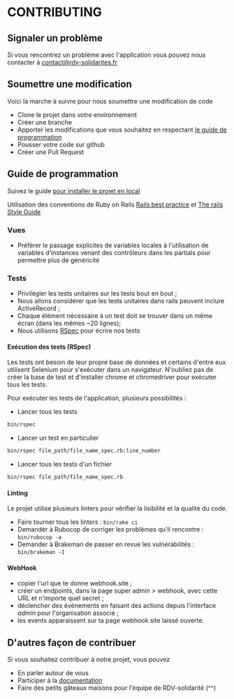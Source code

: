 # CONTRIBUTING

## Signaler un problème

Si vous rencontrez un problème avec l'application vous pouvez nous contacter à [contact@rdv-solidarites.fr](mailto:contact@rdv-solidarites.fr)

## Soumettre une modification

Voici la marche à suivre pour nous soumettre une modification de code
- Clone le projet dans votre environnement
- Créer une branche
- Apporter les modifications que vous souhaitez en respectant [le guide de programmation](#Guide-de-programmation)
- Pousser votre code sur github
- Créer une Pull Request

## Guide de programmation

Suivez le guide [pour installer le projet en local](INSTALL.md)

Utilisation des conventions de Ruby on Rails [Rails best practice](https://rails-bestpractices.com/) et [The rails Style Guide](https://github.com/rubocop-hq/rails-style-guide)

### Vues

- Préférer le passage explicites de variables locales à l'utilisation de variables d'instances venant des contrôleurs dans les partials pour permettre plus de généricité

### Tests

- Privilégier les tests unitaires sur les tests bout en bout ;
- Nous allons considérer que les tests unitaires dans rails peuvent inclure ActiveRecord ;
- Chaque élément nécessaire à un test doit se trouver dans un même écran (dans les mêmes ~20 lignes);
- Nous utilisons [RSpec](https://rspec.info/) pour écrire nos tests

#### Exécution des tests (RSpec)

Les tests ont besoin de leur propre base de données et certains d'entre eux utilisent Selenium pour s'exécuter dans un navigateur. N'oubliez pas de créer la base de test et d'installer chrome et chromedriver pour exécuter tous les tests.

Pour exécuter les tests de l'application, plusieurs possibilités :

- Lancer tous les tests

```bash
bin/rspec
```

- Lancer un test en particulier

```bash
bin/rspec file_path/file_name_spec.rb:line_number
```

- Lancer tous les tests d'un fichier

```bash
bin/rspec file_path/file_name_spec.rb
```

#### Linting

Le projet utilise plusieurs linters pour vérifier la lisibilité et la qualité du code.

- Faire tourner tous les linters : `bin/rake ci`
- Demander à Rubocop de corriger les problèmes qu'il rencontre : `bin/rubocop -a`
- Demander à Brakeman de passer en revue les vulnérabilités : `bin/brakeman -I`

#### WebHook

- copier l'url que te donne webhook.site ;
- créer un endpoints, dans la page super admin > webhook, avec cette URL et n'importe quel secret ;
- déclencher des évènements en faisant des actions depuis l'interface _admin_ pour l'organisation associé ;
- les events apparaissent sur ta page webhook.site laissé ouverte.

## D'autres façon de contribuer

Si vous souhaitez contribuer à notre projet, vous pouvez
- En parler autour de vous
- Participer à la [documentation](https://doc.rdv-solidarites.fr/)
- Faire des petits gâteaux maisons pour l'équipe de RDV-solidarité (^^)


